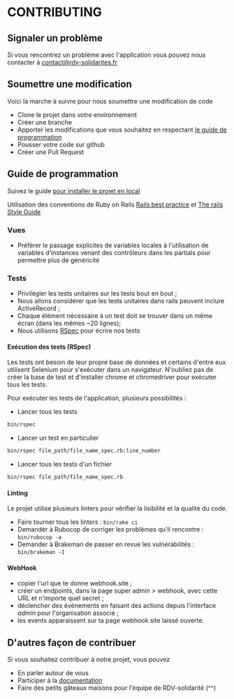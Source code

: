 # CONTRIBUTING

## Signaler un problème

Si vous rencontrez un problème avec l'application vous pouvez nous contacter à [contact@rdv-solidarites.fr](mailto:contact@rdv-solidarites.fr)

## Soumettre une modification

Voici la marche à suivre pour nous soumettre une modification de code
- Clone le projet dans votre environnement
- Créer une branche
- Apporter les modifications que vous souhaitez en respectant [le guide de programmation](#Guide-de-programmation)
- Pousser votre code sur github
- Créer une Pull Request

## Guide de programmation

Suivez le guide [pour installer le projet en local](INSTALL.md)

Utilisation des conventions de Ruby on Rails [Rails best practice](https://rails-bestpractices.com/) et [The rails Style Guide](https://github.com/rubocop-hq/rails-style-guide)

### Vues

- Préférer le passage explicites de variables locales à l'utilisation de variables d'instances venant des contrôleurs dans les partials pour permettre plus de généricité

### Tests

- Privilégier les tests unitaires sur les tests bout en bout ;
- Nous allons considérer que les tests unitaires dans rails peuvent inclure ActiveRecord ;
- Chaque élément nécessaire à un test doit se trouver dans un même écran (dans les mêmes ~20 lignes);
- Nous utilisons [RSpec](https://rspec.info/) pour écrire nos tests

#### Exécution des tests (RSpec)

Les tests ont besoin de leur propre base de données et certains d'entre eux utilisent Selenium pour s'exécuter dans un navigateur. N'oubliez pas de créer la base de test et d'installer chrome et chromedriver pour exécuter tous les tests.

Pour exécuter les tests de l'application, plusieurs possibilités :

- Lancer tous les tests

```bash
bin/rspec
```

- Lancer un test en particulier

```bash
bin/rspec file_path/file_name_spec.rb:line_number
```

- Lancer tous les tests d'un fichier

```bash
bin/rspec file_path/file_name_spec.rb
```

#### Linting

Le projet utilise plusieurs linters pour vérifier la lisibilité et la qualité du code.

- Faire tourner tous les linters : `bin/rake ci`
- Demander à Rubocop de corriger les problèmes qu'il rencontre : `bin/rubocop -a`
- Demander à Brakeman de passer en revue les vulnérabilités : `bin/brakeman -I`

#### WebHook

- copier l'url que te donne webhook.site ;
- créer un endpoints, dans la page super admin > webhook, avec cette URL et n'importe quel secret ;
- déclencher des évènements en faisant des actions depuis l'interface _admin_ pour l'organisation associé ;
- les events apparaissent sur ta page webhook.site laissé ouverte.

## D'autres façon de contribuer

Si vous souhaitez contribuer à notre projet, vous pouvez
- En parler autour de vous
- Participer à la [documentation](https://doc.rdv-solidarites.fr/)
- Faire des petits gâteaux maisons pour l'équipe de RDV-solidarité (^^)


